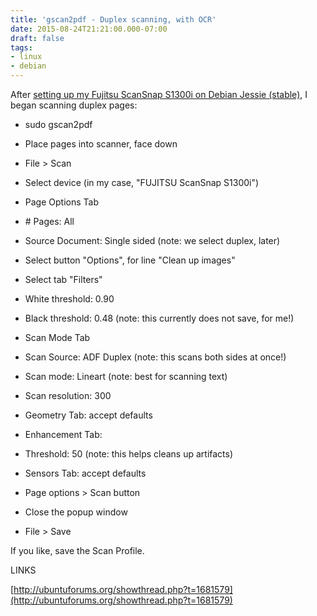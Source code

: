 ```yaml
---
title: 'gscan2pdf - Duplex scanning, with OCR'
date: 2015-08-24T21:21:00.000-07:00
draft: false
tags: 
- linux
- debian
---
```


After [setting up my Fujitsu ScanSnap S1300i on Debian Jessie (stable)](http://iokevins.blogspot.com/2015/08/debian-linux-and-fujitsu-scansnap-s1300i.html), I began scanning duplex pages:  
  

*   sudo gscan2pdf
*   Place pages into scanner, face down
*   File > Scan

*   Select device (in my case, "FUJITSU ScanSnap S1300i")
*   Page Options Tab

*   \# Pages: All
*   Source Document: Single sided (note: we select duplex, later)
*   Select button "Options", for line "Clean up images"

*   Select tab "Filters"

*   White threshold: 0.90
*   Black threshold: 0.48 (note: this currently does not save, for me!)

*   Scan Mode Tab

*   Scan Source: ADF Duplex (note: this scans both sides at once!)
*   Scan mode: Lineart (note: best for scanning text)
*   Scan resolution: 300

*   Geometry Tab: accept defaults
*   Enhancement Tab:

*   Threshold: 50 (note: this helps cleans up artifacts)

*   Sensors Tab: accept defaults

*   Page options > Scan button
*   Close the popup window
*   File > Save

If you like, save the Scan Profile.

  

LINKS

[http://ubuntuforums.org/showthread.php?t=1681579](http://ubuntuforums.org/showthread.php?t=1681579)